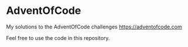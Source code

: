 # AdventOfCode
My solutions to the AdventOfCode challenges
https://adventofcode.com

Feel free to use the code in this repository.
